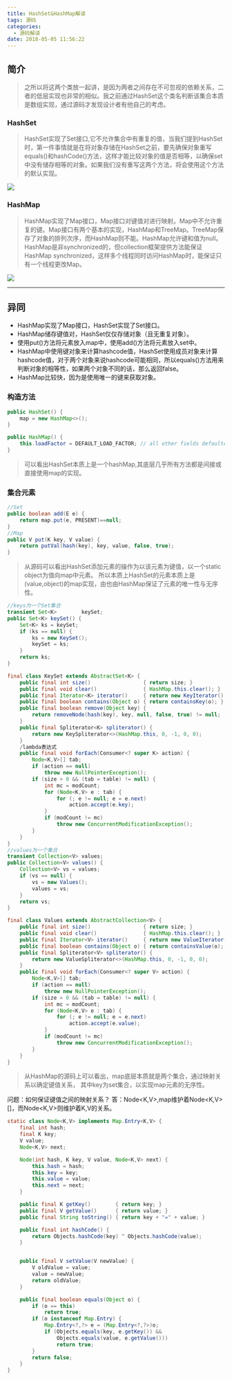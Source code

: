```yaml
---
title: HashSet&HashMap解读
tags: 源码 
categories:
  - 源码解读
date: 2018-05-05 11:56:22
---
```


## 简介

> 之所以将这两个类放一起讲，是因为两者之间存在不可忽视的依赖关系，二者的低层实现也非常的相似。我之前通过HashSet这个类名判断该集合本质是数组实现，通过源码才发现设计者有他自己的考虑。
<!--more-->

### HashSet
> HashSet实现了Set接口,它不允许集合中有重复的值，当我们提到HashSet时，第一件事情就是在将对象存储在HashSet之前，要先确保对象重写equals()和hashCode()方法，这样才能比较对象的值是否相等，以确保set中没有储存相等的对象。如果我们没有重写这两个方法，将会使用这个方法的默认实现。

![](https://raw.githubusercontent.com/a347807131/ms/master/images/20200118101955.png)

### HashMap
> HashMap实现了Map接口，Map接口对键值对进行映射。Map中不允许重复的键。Map接口有两个基本的实现，HashMap和TreeMap。TreeMap保存了对象的排列次序，而HashMap则不能。HashMap允许键和值为null。HashMap是非synchronized的，但collection框架提供方法能保证HashMap synchronized，这样多个线程同时访问HashMap时，能保证只有一个线程更改Map。

![](https://raw.githubusercontent.com/a347807131/ms/master/images/20200118102055.png)

---

## 异同

- HashMap实现了Map接口，HashSet实现了Set接口。
- HashMap储存键值对，HashSet仅仅存储对象（且无重复对象）。
- 使用put()方法将元素放入map中，使用add()方法将元素放入set中。
- HashMap中使用键对象来计算hashcode值，HashSet使用成员对象来计算hashcode值，对于两个对象来说hashcode可能相同，所以equals()方法用来判断对象的相等性，如果两个对象不同的话，那么返回false。
- HashMap比较快，因为是使用唯一的键来获取对象。

### 构造方法

```java
public HashSet() {
    map = new HashMap<>();
}

public HashMap() {
    this.loadFactor = DEFAULT_LOAD_FACTOR; // all other fields defaulted
}
```
> 可以看出HashSet本质上是一个hashMap,其底层几乎所有方法都是间接或直接使用map的实现。

### 集合元素
```java
//Set
public boolean add(E e) {
    return map.put(e, PRESENT)==null;
}
//Map
public V put(K key, V value) {
    return putVal(hash(key), key, value, false, true);
}
```
> 从源码可以看出HashSet添加元素的操作为以该元素为键值，以一个static object为值向map中元素。
  所以本质上HashSet的元素本质上是(value,object)的map实现，由也由HashMap保证了元素的唯一性与无序性。

```java
//keys为一个Set集合
transient Set<K>        keySet;
public Set<K> keySet() {
    Set<K> ks = keySet;
    if (ks == null) {
        ks = new KeySet();
        keySet = ks;
    }
    return ks;
}

final class KeySet extends AbstractSet<K> {
    public final int size()                 { return size; }
    public final void clear()               { HashMap.this.clear(); }
    public final Iterator<K> iterator()     { return new KeyIterator(); }
    public final boolean contains(Object o) { return containsKey(o); }
    public final boolean remove(Object key) {
        return removeNode(hash(key), key, null, false, true) != null;
    }
    public final Spliterator<K> spliterator() {
        return new KeySpliterator<>(HashMap.this, 0, -1, 0, 0);
    }
    /lambda表达式
    public final void forEach(Consumer<? super K> action) {
        Node<K,V>[] tab;
        if (action == null)
            throw new NullPointerException();
        if (size > 0 && (tab = table) != null) {
            int mc = modCount;
            for (Node<K,V> e : tab) {
                for (; e != null; e = e.next)
                    action.accept(e.key);
            }
            if (modCount != mc)
                throw new ConcurrentModificationException();
        }
    }
}
//values为一个集合
transient Collection<V> values;
public Collection<V> values() {
    Collection<V> vs = values;
    if (vs == null) {
        vs = new Values();
        values = vs;
    }
    return vs;
}

final class Values extends AbstractCollection<V> {
    public final int size()                 { return size; }
    public final void clear()               { HashMap.this.clear(); }
    public final Iterator<V> iterator()     { return new ValueIterator(); }
    public final boolean contains(Object o) { return containsValue(o); }
    public final Spliterator<V> spliterator() {
        return new ValueSpliterator<>(HashMap.this, 0, -1, 0, 0);
    }
    public final void forEach(Consumer<? super V> action) {
        Node<K,V>[] tab;
        if (action == null)
            throw new NullPointerException();
        if (size > 0 && (tab = table) != null) {
            int mc = modCount;
            for (Node<K,V> e : tab) {
                for (; e != null; e = e.next)
                    action.accept(e.value);
            }
            if (modCount != mc)
                throw new ConcurrentModificationException();
        }
    }
}
```
> 从HashMap的源码上可以看出，map底层本质就是两个集合，通过映射关系以确定键值关系，
  其中key为set集合，以实现map元素的无序性。

问题：如何保证键值之间的映射关系？
答：Node<K,V>,map维护着Node<K,V>[]，而Node<K,V>则维护着K,V的关系。
```java
static class Node<K,V> implements Map.Entry<K,V> {
    final int hash;
    final K key;
    V value;
    Node<K,V> next;

    Node(int hash, K key, V value, Node<K,V> next) {
        this.hash = hash;
        this.key = key;
        this.value = value;
        this.next = next;
    }

    public final K getKey()        { return key; }
    public final V getValue()      { return value; }
    public final String toString() { return key + "=" + value; }

    public final int hashCode() {
        return Objects.hashCode(key) ^ Objects.hashCode(value);
    }


    public final V setValue(V newValue) {
        V oldValue = value;
        value = newValue;
        return oldValue;
    }

    public final boolean equals(Object o) {
        if (o == this)
            return true;
        if (o instanceof Map.Entry) {
            Map.Entry<?,?> e = (Map.Entry<?,?>)o;
            if (Objects.equals(key, e.getKey()) &&
                Objects.equals(value, e.getValue()))
                return true;
        }
        return false;
    }
}
```